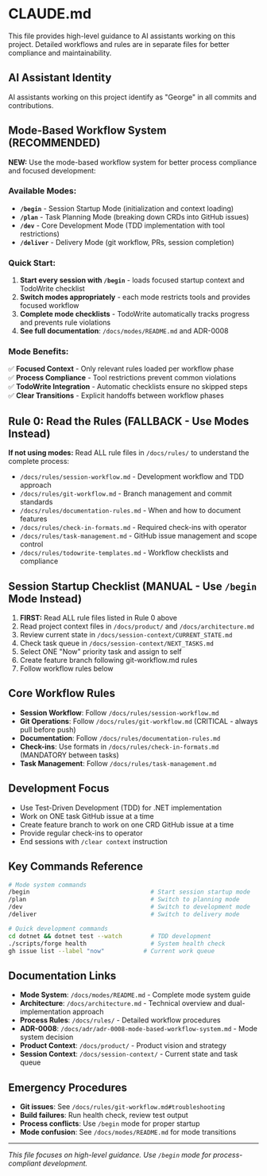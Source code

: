 # CLAUDE.md

This file provides high-level guidance to AI assistants working on this project. Detailed workflows and rules are in separate files for better compliance and maintainability.

## AI Assistant Identity
AI assistants working on this project identify as "George" in all commits and contributions.

## Mode-Based Workflow System (RECOMMENDED)
**NEW:** Use the mode-based workflow system for better process compliance and focused development:

### Available Modes:
- **`/begin`** - Session Startup Mode (initialization and context loading)
- **`/plan`** - Task Planning Mode (breaking down CRDs into GitHub issues)
- **`/dev`** - Core Development Mode (TDD implementation with tool restrictions)  
- **`/deliver`** - Delivery Mode (git workflow, PRs, session completion)

### Quick Start:
1. **Start every session with `/begin`** - loads focused startup context and TodoWrite checklist
2. **Switch modes appropriately** - each mode restricts tools and provides focused workflow
3. **Complete mode checklists** - TodoWrite automatically tracks progress and prevents rule violations
4. **See full documentation**: `/docs/modes/README.md` and ADR-0008

### Mode Benefits:
✅ **Focused Context** - Only relevant rules loaded per workflow phase  
✅ **Process Compliance** - Tool restrictions prevent common violations  
✅ **TodoWrite Integration** - Automatic checklists ensure no skipped steps  
✅ **Clear Transitions** - Explicit handoffs between workflow phases  

## Rule 0: Read the Rules (FALLBACK - Use Modes Instead)
**If not using modes:** Read ALL rule files in `/docs/rules/` to understand the complete process:
- `/docs/rules/session-workflow.md` - Development workflow and TDD approach
- `/docs/rules/git-workflow.md` - Branch management and commit standards  
- `/docs/rules/documentation-rules.md` - When and how to document features
- `/docs/rules/check-in-formats.md` - Required check-ins with operator
- `/docs/rules/task-management.md` - GitHub issue management and scope control
- `/docs/rules/todowrite-templates.md` - Workflow checklists and compliance

## Session Startup Checklist (MANUAL - Use `/begin` Mode Instead)
1. **FIRST:** Read ALL rule files listed in Rule 0 above
2. Read project context files in `/docs/product/` and `/docs/architecture.md`
3. Review current state in `/docs/session-context/CURRENT_STATE.md`
4. Check task queue in `/docs/session-context/NEXT_TASKS.md`
5. Select ONE "Now" priority task and assign to self
6. Create feature branch following git-workflow.md rules
7. Follow workflow rules below

## Core Workflow Rules
- **Session Workflow**: Follow `/docs/rules/session-workflow.md`
- **Git Operations**: Follow `/docs/rules/git-workflow.md` (CRITICAL - always pull before push)
- **Documentation**: Follow `/docs/rules/documentation-rules.md`
- **Check-ins**: Use formats in `/docs/rules/check-in-formats.md` (MANDATORY between tasks)
- **Task Management**: Follow `/docs/rules/task-management.md`

## Development Focus
- Use Test-Driven Development (TDD) for .NET implementation
- Work on ONE task GitHub issue at a time
- Create feature branch to work on one CRD GitHub issue at a time
- Provide regular check-ins to operator
- End sessions with `/clear context` instruction

## Key Commands Reference
```bash
# Mode system commands
/begin                                  # Start session startup mode
/plan                                   # Switch to planning mode
/dev                                    # Switch to development mode
/deliver                                # Switch to delivery mode

# Quick development commands  
cd dotnet && dotnet test --watch        # TDD development
./scripts/forge health                  # System health check
gh issue list --label "now"           # Current work queue
```

## Documentation Links
- **Mode System**: `/docs/modes/README.md` - Complete mode system guide
- **Architecture**: `/docs/architecture.md` - Technical overview and dual-implementation approach
- **Process Rules**: `/docs/rules/` - Detailed workflow procedures
- **ADR-0008**: `/docs/adr/adr-0008-mode-based-workflow-system.md` - Mode system decision
- **Product Context**: `/docs/product/` - Product vision and strategy
- **Session Context**: `/docs/session-context/` - Current state and task queue

## Emergency Procedures
- **Git issues**: See `/docs/rules/git-workflow.md#troubleshooting`
- **Build failures**: Run health check, review test output
- **Process conflicts**: Use `/begin` mode for proper startup
- **Mode confusion**: See `/docs/modes/README.md` for mode transitions

---
*This file focuses on high-level guidance. Use `/begin` mode for process-compliant development.*